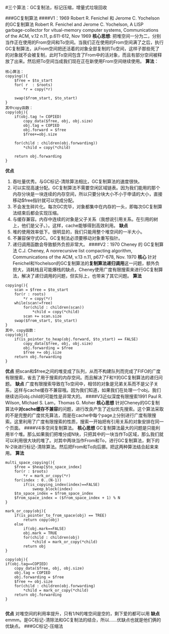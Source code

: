 #三个算法：GC复制法，标记压缩，增量式垃圾回收

###GC复制算法
####V1：1969 Robert R. Fenichel 和 Jerome C. Yochelson的GC复制算法
Robert R. Fenichel and Jerome C. Yochelson, A LISP garbage-collector for vitual-memory computer systems, Communications of the ACM, v.12 n.11, p.611-612, Nov 1969
**核心思想**: 把堆空间一分为二，分别当作正在使用的From空间和To空间。当我们正在使用的From空间满了之后，执行GC复制算法，从From空间把还活着的对象全部复制的To空间，这样子那些死了的对象就不会被复制，此时To空间包含了From中的活对象，而且有部分空间被释放了出来。然后把To空间当成我们现在正在新使用From空间继续使用。
**算法**：
```
核心算法：
copying(){
	$free = $to_start
	for( r  : $roots)
		*r = copy(*r)
		
	swap($from_start, $to_start)
}
其中copy函数：
copy(obj){
	if(obj.tag != COPIED)
		copy_data($free, obj, obj.size)
		obj.tag = COPIED
		obj.forward = $free
		$free+=obj.size
	
	for(child : children(obj.forwarding))
		*child = copy(*child)
	
	return obj.forwarding
}
```
**优点**
1. 吞吐量优秀。与GC标记-清除算法相比，GC复制算法的速度很快。
2. 可以实现高速分配。GC复制算法不需要空闲区域链表。因为我们能用的那个内存分块是一块连续的内存空间，所以只要分块大小不小于申请的大小，直接移动$free指针就可以完成分配。
3. 不会发生碎片化。每次GC完毕，对象都集中在内存的一头，即每次GC复制算法结束后都会实现压缩。
4. 与缓存兼容。内存中连续的对象是父子关系（我想说引用关系。在引用的树上，他们是父子。）。这样，cache能够得到高效利用。
**缺点**
1. 堆的使用效率低下。很明显的，我们只能用整个堆空间的一半大小。
2. 不兼容保守式GC。GC复制法必须要移动对象重写指针。
3. 递归调用函数会导致额外负担非常大。
####V2：1970 Cheney 的 GC复制算法
C.J. Cheney, A nonrecursive list compacting algorithm, Communications of the ACM, v.13 n.11, p677-678, Nov. 1970
**核心**
针对Fenichel和Yochelson的GC复制算法的**复制算法递归调用**这一问题，额外负担大，消耗栈且可能爆栈的缺点，Cheney使用广度有限搜索来进行GC复制算法，解决了递归调用的问题，但实际上，也带来了其它问题。
**算法**
```
copying(){
	scan = $free = $to_start
	for(r : roots)
		*r = copy(*r)
	while(scan!=free)
		for(child : children(scan))
			*child = copy(*child)
		scan += scan.size
	swap($from_start, $to_start)
}
其中，copy函数：
copy(obj){
	if(is_pointer_to_heap(obj.forward, $to_start) == FALSE)
		copy_data($free, obj, obj.size)
		obj.forwarding = $free
		$free += obj.size
	return obj.forwarding
}
```
**优点**
把scan和$free之间的堆变成了队列，从而不构建队列而完成了FIFO的广度有限搜索，省去了用于搜索的内存空间。而且解决了F和Y的GC复制算法的递归问题。
**缺点**
广度有限搜索导致在To空间中，相邻的对象是兄弟关系而不是父子关系，这样与cache缓存不兼容哦。因为我们知道，如果我们在处理一个obj，我们继续访问obj.child的可能性是非常大的。
####V3近似深度有限搜索1991 Paul R. Wilson, MIchael S. Lam，Thomas G. Moher
**核心思想**
针对Cheney的GC复制算法中**对cache缓存不兼容**的问题，进行改良产生了近似优先搜索。这个算法采取的不是完整的广度优先算法，而是在cache中每个page上分别进行广度有限搜索。这里利用了广度有限搜索的性质，搜索一开始把有引用关系的对象安排在同一个页面。
####V4多空间复制算法。
**核心思想**
GC复制算法最大的问题是只能利用半个堆。那么如果我们把堆分成N块，只把其中的一块当作To区域，那么我们就可以利用很大块的堆了。对其中两块当作From和To，进行GC复制算法，剩下的N-2块进行标记-清除算法。然后把From和To向后挪。把这两种算法结合起来来用。
**算法**
```
multi_space_copying(){
	$free = $heap[$to_space_index]
	for(r : $roots)
		*r = mark_or_copy(*r)
	for(index : 0..(N-1))
		if(is_copying_index(index)==FALSE)
			sweep_block(index)
	$to_space_index = $from_space_index
	$from_space_index = ($from_space_index + 1) % N
}

mark_or_copy(obj){
	if(is_pointer_to_from_space(obj) == TREE)
		return copy(obj)
	else
		if(obj.mark==FALSE)
		obj.mark = TRUE
		for(child : children(obj)
			*child = mark_or_copy(*child)
		return obj
}

copy(obj){
if(obj.tag==COPIED)
	copy_data($free, obj, obj.size)
	obj.tag = COPIED
	obj.forwarding = $free
	$free += obj.size
	for(child : children(obj.forwarding)
		*child = mark_or_copy(*child)
	return obj.forwarding
}
	
```
**优点**
对堆空间的利用率提升，只有1/N的堆空间是空的，剩下爱的都可以用
**缺点**
emmm。是GC标记-清除法和GC复制法的结合，所以……优缺点也就是他们俩的优缺点。
###GC标记-压缩法
